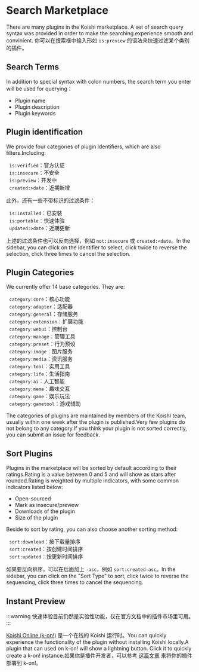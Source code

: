 # Search Marketplace

There are many plugins in the Koishi marketplace.
A set of search query syntax was provided in order to make the searching experience smooth and convinient.
你可以在搜索框中输入形如 `is:preview` 的语法来快速过滤某个类别的插件。

## Search Terms

In addition to special syntax with colon numbers, the search term you enter will be used for querying：

- Plugin name
- Plugin description
- Plugin keywords

## Plugin identification

We provide four categories of plugin identifiers, which are also filters.Including:

<div class="plugin-flags-list">

- <market-icon name="verified" style="color: var(--k-color-success)" />`is:verified`：官方认证
- <market-icon name="insecure" style="color: var(--k-color-danger)" />`is:insecure`：不安全
- <market-icon name="preview" style="color: var(--k-color-warning)" />`is:preview`：开发中
- <market-icon name="newborn" style="color: var(--k-color-success)" />`created:>date`：近期新增

</div>

此外，还有一些不带标识的过滤条件：

<div class="plugin-flags-list">

- <market-icon name="download" />`is:installed`：已安装
- <market-icon name="portable" />`is:portable`：快速体验
- <market-icon name="tag" />`updated:>date`：近期更新

</div>

上述的过滤条件也可以反向选择，例如 `not:insecure` 或 `created:<date`。In the sidebar, you can click on the identifier to select, click twice to reverse the selection, click three times to cancel the selection.

## Plugin Categories

We currently offer 14 base categories. They are:

<div class="plugin-flags-list">

- <market-icon name="solid:core" />`category:core`：核心功能
- <market-icon name="solid:adapter" />`category:adapter`：适配器
- <market-icon name="solid:general" />`category:general`：存储服务
- <market-icon name="solid:extension" />`category:extension`：扩展功能
- <market-icon name="solid:webui" />`category:webui`：控制台
- <market-icon name="solid:manage" />`category:manage`：管理工具
- <market-icon name="solid:preset" />`category:preset`：行为预设
- <market-icon name="solid:image" />`category:image`：图片服务
- <market-icon name="solid:media" />`category:media`：资讯服务
- <market-icon name="solid:tool" />`category:tool`：实用工具
- <market-icon name="solid:life" />`category:life`：生活指南
- <market-icon name="solid:ai" />`category:ai`：人工智能
- <market-icon name="solid:meme" />`category:meme`：趣味交互
- <market-icon name="solid:game" />`category:game`：娱乐玩法
- <market-icon name="solid:gametool" />`category:gametool`：游戏辅助

</div>

The categories of plugins are maintained by members of the Koishi team, usually within one week after the plugin is published.Very few plugins do not belong to any category.If you think your plugin is not sorted correctly, you can submit an issue for feedback.

## Sort Plugins

Plugins in the marketplace will be sorted by default according to their ratings.Rating is a value between 0 and 5 and will show as stars after rounded.Rating is weighted by multiple indicators, with some common indicators listed below:

- Open-sourced
- Mark as insecure/preview
- Downloads of the plugin
- Size of the plugin

Beside to sort by rating, you can also choose another sorting method:

<div class="plugin-flags-list">

- <market-icon name="download" />`sort:download`：按下载量排序
- <market-icon name="heart-pulse" />`sort:created`：按创建时间排序
- <market-icon name="tag" />`sort:updated`：按更新时间排序

</div>

如果要反向排序，可以在后面加上 `-asc`，例如 `sort:created-asc`。In the sidebar, you can click on the "Sort Type" to sort, click twice to reverse the sequencing, click three times to cancel the sequencing.

## Instant Preview

:::warning
快速体验目前仍然是实验性功能，仅在官方文档中的插件市场里可用。
:::

[Koishi Online (k-on!)](https://koishi.online) 是一个在线的 Koishi 运行时。You can quickly experience the functionality of the plugin without installing Koishi locally.A plugin that can used on k-on! will show a lightning button. Click it to quickly create a k-on! instance.如果你是插件开发者，可以参考 [这篇文章](../../cookbook/practice/online.md) 来将你的插件部署到 k-on!。

<script lang="ts" setup>
import { MarketIcon } from '@koishijs/market'
</script>

<style>
.plugin-flags-list ul {
  list-style-type: none;
  padding-left: 0.5rem;
}
.plugin-flags-list svg {
  transform: translateX(-0.5rem);
  width: 16px;
  height: 16px;
  display: inline-block;
  vertical-align: middle;
}
</style>
